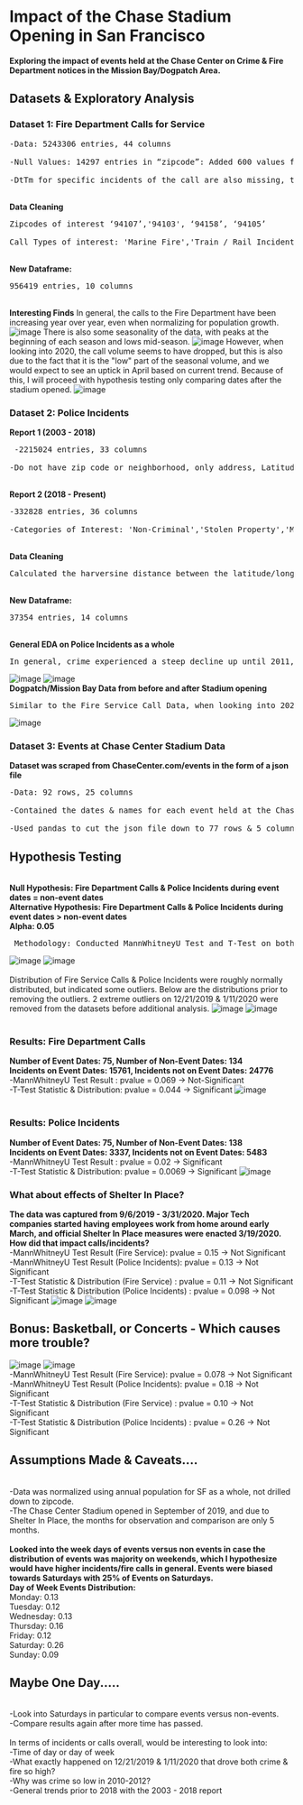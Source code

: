 # Impact of the Chase Stadium Opening in San Francisco

**Exploring the impact of events held at the Chase Center on Crime & Fire Department notices in the Mission Bay/Dogpatch Area.**

## Datasets & Exploratory Analysis

### Dataset 1: Fire Department Calls for Service
<pre>-Data: 5243306 entries, 44 columns
<br>-Null Values: 14297 entries in “zipcode”: Added 600 values for zipcode 94158
<br>-DtTm for specific incidents of the call are also missing, this may be interesting to look into if time permits, but not entirely necessary</pre>
<br>**Data Cleaning**
<pre>Zipcodes of interest ‘94107’,'94103', ‘94158’, ‘94105’
<br>Call Types of interest: 'Marine Fire','Train / Rail Incident', 'Odor (Strange / Unknown)', 'Explosion','Traffic Collision','Alarms', 'Structure Fire', 'Other', 'Medical Incident’</pre>
<br>**New Dataframe:**
<pre>956419 entries, 10 columns</pre>
<br>**Interesting Finds**
In general, the calls to the Fire Department have been increasing year over year, even when normalizing for population growth.
![image](https://github.com/sherryduong93/chasestadiumimpact/blob/working/Graphs/Fire_Calls_2000-2020.png)
There is also some seasonality of the data, with peaks at the beginning of each season and lows mid-season. 
![image](https://github.com/sherryduong93/chasestadiumimpact/blob/working/Graphs/FireCalls2015-2020.png)
However, when looking into 2020, the call volume seems to have dropped, but this is also due to the fact that it is the "low" part of the seasonal volume, and we would expect to see an uptick in April based on current trend. Because of this, I will proceed with hypothesis testing only comparing dates after the stadium opened.
![image](https://github.com/sherryduong93/chasestadiumimpact/blob/working/Graphs/FireCallsinmbdp2019-2020.png)


### Dataset 2: Police Incidents
**Report 1 (2003 - 2018)**
<pre> -2215024 entries, 33 columns
<br>-Do not have zip code or neighborhood, only address, Latitude & Longitude</pre>

<br>**Report 2 (2018 - Present)**
<pre>-332828 entries, 36 columns
<br>-Categories of Interest: 'Non-Criminal','Stolen Property','Miscellaneous Investigation','Other Miscellaneous’, 'Assault', 'Larceny Theft', 'Malicious Mischief', 'Disorderly Conduct', ‘Other', 'Suspicious Occ', 'Disorderly Conduct','Traffic Collision', 'Liquor Laws', 'Fire Report', 'Suspicious'</pre>
<br>**Data Cleaning**
<pre>Calculated the harversine distance between the latitude/longitude of all rows in data and the known latitude/longitude of all zipcodes in SF. Was able to estimate the zipcode in order to narrow down to the same zipcodes used for the Fire Department Analysis.</pre>
<br>**New Dataframe:**
<pre>37354 entries, 14 columns</pre>
<br>**General EDA on Police Incidents as a whole**
<pre>In general, crime experienced a steep decline up until 2011, where it has gradually increased and is relatively flat since 2013 and actually decreasing since the Chase Stadium Opened. Similar seasonality seen with Fire Department Calls, though it general with normalizing it looks like crime went down.</pre>
![image](https://github.com/sherryduong93/chasestadiumimpact/blob/working/Graphs/Total_Police_Calls_2003-2020.png)
![image](https://github.com/sherryduong93/chasestadiumimpact/blob/working/Graphs/Incidents2003-2019.png)
<br>**Dogpatch/Mission Bay Data from before and after Stadium opening**
<pre>Similar to the Fire Service Call Data, when looking into 2020, the volume seems to have dropped, but unlike the Fire Service Call data, there is not an obvious uptick in the winter, and instead is a gradual dropping of crime.</pre>
![image](https://github.com/sherryduong93/chasestadiumimpact/blob/working/Graphs/policeincidentmbdp2019-2020.png)



### Dataset 3: Events at Chase Center Stadium Data
**Dataset was scraped from ChaseCenter.com/events in the form of a json file**
<pre>-Data: 92 rows, 25 columns
<br>-Contained the dates & names for each event held at the Chase Stadium since opening.
<br>-Used pandas to cut the json file down to 77 rows & 5 columns of relevant information.</pre>



## Hypothesis Testing
<br>**Null Hypothesis: Fire Department Calls & Police Incidents during event dates = non-event dates
<br> Alternative Hypothesis: Fire Department Calls & Police Incidents during event dates > non-event dates
<br> Alpha: 0.05**
<pre> Methodology: Conducted MannWhitneyU Test and T-Test on both sample populations (#Calls/Incidents on Event Dates vs. #Calls/Incidents not on event dates). </pre>
![image](https://github.com/sherryduong93/chasestadiumimpact/blob/working/Graphs/firecallsdistribution.png)
![image](https://github.com/sherryduong93/chasestadiumimpact/blob/working/Graphs/policeincidentdistribution.png)
<br><br>Distribution of Fire Service Calls & Police Incidents were roughly normally distributed, but indicated some outliers.
Below are the distributions prior to removing the outliers. 2 extreme outliers on 12/21/2019 & 1/11/2020 were removed from the datasets before additional analysis.
![image](https://github.com/sherryduong93/chasestadiumimpact/blob/working/Graphs/EventsVsNonScatter_Police.png)
![image](https://github.com/sherryduong93/chasestadiumimpact/blob/working/Graphs/EventsVsNonBox_fire.png)
<br><br>
### Results: Fire Department Calls
**Number of Event Dates: 75, Number of Non-Event Dates: 134
<br>Incidents on Event Dates: 15761, Incidents not on Event Dates: 24776**
<br>-MannWhitneyU Test Result : pvalue = 0.069 -> Not-Significant
<br>-T-Test Statistic & Distribution: pvalue = 0.044 -> Significant 
![image](https://github.com/sherryduong93/chasestadiumimpact/blob/working/Graphs/EventsVsNonHypotheisTest_Fire.png)
<br><br>
### Results: Police Incidents
**Number of Event Dates: 75, Number of Non-Event Dates: 138
<br>Incidents on Event Dates: 3337, Incidents not on Event Dates: 5483**
<br>-MannWhitneyU Test Result : pvalue = 0.02 -> Significant
<br>-T-Test Statistic & Distribution: pvalue = 0.0069 -> Significant
![image](https://github.com/sherryduong93/chasestadiumimpact/blob/working/Graphs/EventsVsNonHypotheisTest_Police.png)
<br> 
### What about effects of Shelter In Place?
**The data was captured from 9/6/2019 - 3/31/2020. Major Tech companies started having employees work from home around early March, and official Shelter In Place measures were enacted 3/19/2020. How did that impact calls/incidents?**
<br>-MannWhitneyU Test Result (Fire Service): pvalue = 0.15 -> Not Significant
<br>-MannWhitneyU Test Result (Police Incidents): pvalue = 0.13 -> Not Significant
<br>-T-Test Statistic & Distribution (Fire Service) : pvalue = 0.11 -> Not Significant 
<br>-T-Test Statistic & Distribution (Police Incidents) : pvalue = 0.098 -> Not Significant 
![image](https://github.com/sherryduong93/chasestadiumimpact/blob/working/Graphs/EventsVsNonHypotheisTest_FireWOSIP.png)
![image](https://github.com/sherryduong93/chasestadiumimpact/blob/working/Graphs/EventsVsNonHypotheisTest_PoliceWOSIP.png)

## Bonus: Basketball, or Concerts - Which causes more trouble?
![image](https://github.com/sherryduong93/chasestadiumimpact/blob/working/Graphs/firecallsbballconcertdist.png)
![image](https://github.com/sherryduong93/chasestadiumimpact/blob/working/Graphs/policesbballconcertdist.png)
<br>-MannWhitneyU Test Result (Fire Service): pvalue = 0.078 -> Not Significant
<br>-MannWhitneyU Test Result (Police Incidents): pvalue = 0.18 -> Not Significant
<br>-T-Test Statistic & Distribution (Fire Service) : pvalue = 0.10 -> Not Significant 
<br>-T-Test Statistic & Distribution (Police Incidents) : pvalue = 0.26 -> Not Significant 




## Assumptions Made & Caveats....
<br>-Data was normalized using annual population for SF as a whole, not drilled down to zipcode.
<br>-The Chase Center Stadium opened in September of 2019, and due to Shelter In Place, the months for observation and comparison are only 5 months.
<br><br> **Looked into the week days of events versus non events in case the distribution of events was majority on weekends, which I hypothesize would have higher incidents/fire calls in general. Events were biased towards Saturdays with 25% of Events on Saturdays.**
<br>**Day of Week Events Distribution:**
<br>Monday: 0.13
<br>Tuesday: 0.12
<br>Wednesday: 0.13
<br>Thursday: 0.16
<br>Friday: 0.12
<br>Saturday: 0.26
<br>Sunday: 0.09

## Maybe One Day.....
<br>-Look into Saturdays in particular to compare events versus non-events.
<br>-Compare results again after more time has passed.
<br><br>In terms of incidents or calls overall, would be interesting to look into:
<br>-Time of day or day of week
<br>-What exactly happened on 12/21/2019 & 1/11/2020 that drove both crime & fire so high? 
<br>-Why was crime so low in 2010-2012?
<br>-General trends prior to 2018 with the 2003 - 2018 report


